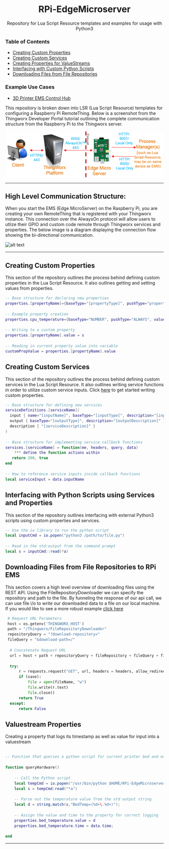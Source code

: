 <h1 align="center">RPi-EdgeMicroserver</h1>
<p align="center">Repository for Lua Script Resource templates and examples for usage with Python3</p> 


### Table of Contents  
* [Creating Custom Properties](#properties)  
* [Creating Custom Services](#services)
* [Creating Properties for ValueStreams](#valuestreams)
* [Interfacing with Custom Python Scripts](#pythonLua)
* [Downloading Files from File Repositories](#fileDownload)


### Example Use Cases
* [3D Printer EMS Control Hub](https://github.com/PTC-Education/RPi-EdgeMicroserver/tree/main/3D%20Printer%20Control%20Hub)

This repository is broken down into LSR (Lua Script Resource) templates for configuring a Raspberry Pi RemoteThing. Below is a screenshot from the Thingworx Developer Portal tutorial outlining the complete communication structure from the Raspberry Pi to the Thingworx server.


<p align="center">
  <img src="https://github.com/PTC-Education/RPi-EdgeMicroserver/blob/main/3D-Printer-Control-Hub/images/pi_ems_connections.png" />
</p>

---
## High Level Communication Structure:

When you start the EMS (Edge MicroServer) on the Raspberry Pi, you are creating your own RemoteThing that is registered
with your Thingworx instance. This connection over the AlwaysOn protocol will allow users to utlize their GPIO and custom code remote through Thingworx services and properties. The below image is a diagram displaying the connection flow showing the bi-directional communication.

![alt text](https://github.com/PTC-Education/RaspberryPi-EMS-Lua-Python/blob/main/rpi_alwaysOn_thngwrx.png)

---
<a name="properties"/>

## Creating Custom Properties

This section of the repository outlines the process behind defining custom properties in the Lua Script Resource. It also outlines getting and setting values from properties.

```lua
-- Base structure for declaring new properties
properties.[propertyName]={baseType="[propertyType]", pushType="propertyPushType", value="propertyDefaultValue"

-- Example property creation
properties.cpu_temperature={baseType="NUMBER", pushType="ALWAYS", value=0}

-- Writing to a custom property
properties.[propertyName].value = s

-- Reading in current property value into variable
customPropValue = properties.[propertyName].value
```

<a name="services"/>

## Creating Custom Services

This section of the repository outlines the process behind defining custom services in the Lua Script Resource. It also outlines writing service functions in order to utilize custom service inputs. Click [here](https://github.com/PTC-Education/RaspberryPi-EMS-Lua-Python/tree/main/Creating%20Custom%20Services) to get started writing custom properties.

```lua
-- Base structure for defining new services
serviceDefinitions.[serviceName](
  input { name="[inputName]", baseType="[inputType]", description="[inputDescription]" },
  output { baseType="[outputType]", description="[outputDescription]" },
  description { "[serviceDescription]" }
)

-- Base structure for implementing service callback functions
services.[serviceName] = function(me, headers, query, data)
    *** define the function actions within
   return 200, true 
end

-- How to reference service inputs inside callback functions
local serviceInput = data.inputName
```

<a name="pythonLua"/>

## Interfacing with Python Scripts using Services and Properties
This section of the repository outlines interfacing with external Python3 scripts using custom properties and services.

```lua
-- Use the io library to run the python script
local inputCmd = io.popen("python3 /path/to/file.py")

-- Read in the std:output from the command prompt
local s = inputCmd::read(*a)

```

<a name="fileDownload"/>

## Downloading Files from File Repositories to RPi EMS
This section covers a high level overview of downloading files using the REST API. Using the FileRepositoryDownloader we can specify the repository and path to the file. By funneling the response of our api call, we can use file i/o to write our downloaded data to a file on our local machine. If you would like to see a more robust example [click here](https://github.com/PTC-Education/RPi-EdgeMicroserver/blob/main/3D%20Printer%20Control%20Hub/downloadFile.py)

```python
 # Request URL Parameters
 host = os.getenv('THINGWORX_HOST')
 path = "/Thingworx/FileRepositoryDownloader"
 repositoryQuery = "?download-repository="
 fileQuery = "&download-path=/"
 
  # Concatenate Request URL
  url = host + path + repositoryQuery + fileRepository + fileQuery + fileName

  try:
      r = requests.request("GET", url, headers = headers, allow_redirects=True)
      if (save):
          file = open(fileName, "w")
          file.write(r.text)
          file.close()
      return True
  except:
      return False
```

<a name="valuestreams"/>

## Valuestream Properties
Creating a property that logs its timestamp as well as value for input into a valuestream

```lua

-- Function that queries a python script for current printer bed and extruder temps

function queryHardware()
    
    -- Call the Python script
    local tempCmd = io.popen("/usr/bin/python $HOME/RPi-EdgeMicroserver/3D-Printer-Control-Hub/scripts/tempStatus.py")
    local s = tempCmd:read("*a")
    
    -- Parse out the temperature value from the std output string
    local d = string.match(s,"BedTemp=(%d+\.%d+)");
    
    -- Assign the value and time to the property for correct logging 
    properties.bed_temperature.value = d
    properties.bed_temperature.time = data.time;
    
end
```

---
